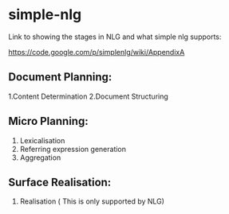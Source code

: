 # simple-nlg

Link to showing the stages in  NLG and what simple nlg supports:

https://code.google.com/p/simplenlg/wiki/AppendixA

## Document Planning:
1.Content Determination
2.Document Structuring
## Micro Planning:
1. Lexicalisation
2. Referring expression generation
3. Aggregation
## Surface Realisation:
1. Realisation  ( This is only supported by NLG)
